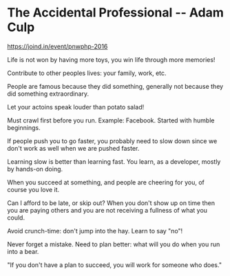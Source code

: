 # The Accidental Professional -- Adam Culp 

https://joind.in/event/pnwphp-2016

Life is not won by having more toys, you win life through more memories!


Contribute to other peoples lives: your family, work, etc.

People are famous because they did something, generally not because they did something extraordinary.  

Let your actoins speak louder than potato salad!

Must crawl first before you run. Example: Facebook.  Started with humble beginnings.    

If people push you to go faster, you probably need to slow down since we don't work as well when we are pushed faster. 

Learning slow is better than learning fast.  You learn, as a developer, mostly by hands-on doing. 

When you succeed at something, and people are cheering for you, of course you love it.     


Can I afford to be late, or skip out?  When you don't show up on time then you are paying others and you are not receiving a fullness of what you could. 

Avoid crunch-time: don't jump into the hay.  Learn to say "no"! 

Never forget a mistake.  Need to plan better: what will you do when you run into a bear.  

"If you don't have a plan to succeed, you will work for someone who does."    

     



